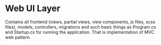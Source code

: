 # Web UI Layer
Contains all frontend (views, partial views, view components, js files, scss files), models, controllers, migrations and such basic things as Program.cs and Startup.cs for running the application. That is implementation of MVC web pattern.